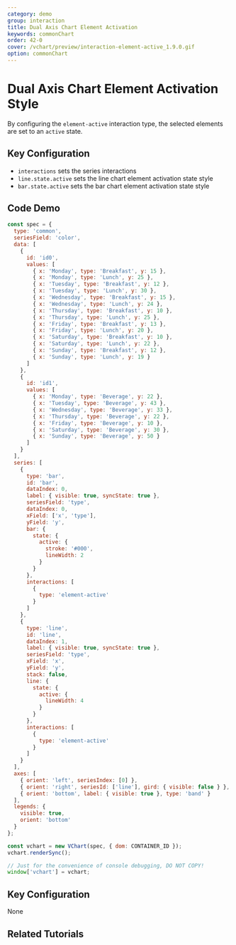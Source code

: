 ```yaml
---
category: demo
group: interaction
title: Dual Axis Chart Element Activation
keywords: commonChart
order: 42-0
cover: /vchart/preview/interaction-element-active_1.9.0.gif
option: commonChart
---
```


# Dual Axis Chart Element Activation Style

By configuring the `element-active` interaction type, the selected elements are set to an `active` state.

## Key Configuration

- `interactions` sets the series interactions
- `line.state.active` sets the line chart element activation state style
- `bar.state.active` sets the bar chart element activation state style

## Code Demo

```javascript livedemo
const spec = {
  type: 'common',
  seriesField: 'color',
  data: [
    {
      id: 'id0',
      values: [
        { x: 'Monday', type: 'Breakfast', y: 15 },
        { x: 'Monday', type: 'Lunch', y: 25 },
        { x: 'Tuesday', type: 'Breakfast', y: 12 },
        { x: 'Tuesday', type: 'Lunch', y: 30 },
        { x: 'Wednesday', type: 'Breakfast', y: 15 },
        { x: 'Wednesday', type: 'Lunch', y: 24 },
        { x: 'Thursday', type: 'Breakfast', y: 10 },
        { x: 'Thursday', type: 'Lunch', y: 25 },
        { x: 'Friday', type: 'Breakfast', y: 13 },
        { x: 'Friday', type: 'Lunch', y: 20 },
        { x: 'Saturday', type: 'Breakfast', y: 10 },
        { x: 'Saturday', type: 'Lunch', y: 22 },
        { x: 'Sunday', type: 'Breakfast', y: 12 },
        { x: 'Sunday', type: 'Lunch', y: 19 }
      ]
    },
    {
      id: 'id1',
      values: [
        { x: 'Monday', type: 'Beverage', y: 22 },
        { x: 'Tuesday', type: 'Beverage', y: 43 },
        { x: 'Wednesday', type: 'Beverage', y: 33 },
        { x: 'Thursday', type: 'Beverage', y: 22 },
        { x: 'Friday', type: 'Beverage', y: 10 },
        { x: 'Saturday', type: 'Beverage', y: 30 },
        { x: 'Sunday', type: 'Beverage', y: 50 }
      ]
    }
  ],
  series: [
    {
      type: 'bar',
      id: 'bar',
      dataIndex: 0,
      label: { visible: true, syncState: true },
      seriesField: 'type',
      dataIndex: 0,
      xField: ['x', 'type'],
      yField: 'y',
      bar: {
        state: {
          active: {
            stroke: '#000',
            lineWidth: 2
          }
        }
      },
      interactions: [
        {
          type: 'element-active'
        }
      ]
    },
    {
      type: 'line',
      id: 'line',
      dataIndex: 1,
      label: { visible: true, syncState: true },
      seriesField: 'type',
      xField: 'x',
      yField: 'y',
      stack: false,
      line: {
        state: {
          active: {
            lineWidth: 4
          }
        }
      },
      interactions: [
        {
          type: 'element-active'
        }
      ]
    }
  ],
  axes: [
    { orient: 'left', seriesIndex: [0] },
    { orient: 'right', seriesId: ['line'], gird: { visible: false } },
    { orient: 'bottom', label: { visible: true }, type: 'band' }
  ],
  legends: {
    visible: true,
    orient: 'bottom'
  }
};

const vchart = new VChart(spec, { dom: CONTAINER_ID });
vchart.renderSync();

// Just for the convenience of console debugging, DO NOT COPY!
window['vchart'] = vchart;
```

## Key Configuration

None

## Related Tutorials
